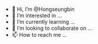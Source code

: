 - 👋 Hi, I’m @Hongseungbin
- 👀 I’m interested in ...
- 🌱 I’m currently learning ...
- 💞️ I’m looking to collaborate on ...
- 📫 How to reach me ...

<!---
Hongseungbin/Hongseungbin is a ✨ special ✨ repository because its `README.md` (this file) appears on your GitHub profile.
You can click the Preview link to take a look at your changes.
--->
